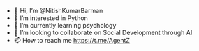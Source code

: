 - 👋 Hi, I’m @NitishKumarBarman
- 👀 I’m interested in Python
- 🌱 I’m currently learning psychology
- 💞️ I’m looking to collaborate on Social Development through AI
- 📫 How to reach me https://t.me/AgentZ

<!---
LordZitin/LordZitin is a ✨ special ✨ repository because its `README.md` (this file) appears on your GitHub profile.
You can click the Preview link to take a look at your changes.
--->
